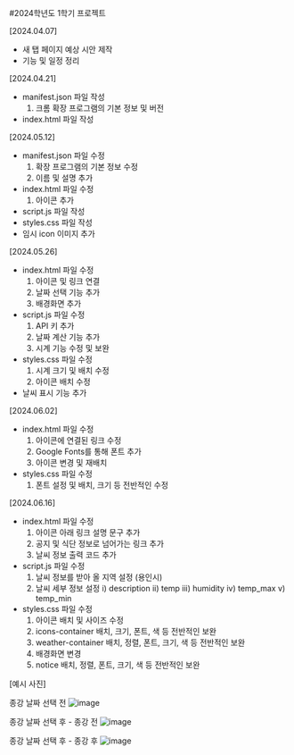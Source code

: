 

#2024학년도 1학기 프로젝트



[2024.04.07]
- 새 탭 페이지 예상 시안 제작
- 기능 및 일정 정리

[2024.04.21]
- manifest.json 파일 작성
  1) 크롬 확장 프로그램의 기본 정보 및 버전
- index.html 파일 작성

[2024.05.12]
- manifest.json 파일 수정
  1) 확장 프로그램의 기본 정보 수정
  2) 이름 및 설명 추가
- index.html 파일 수정
  1) 아이콘 추가
- script.js 파일 작성
- styles.css 파일 작성
- 임시 icon 이미지 추가

[2024.05.26]
- index.html 파일 수정
  1) 아이콘 및 링크 연결
  2) 날짜 선택 기능 추가
  3) 배경화면 추가
- script.js 파일 수정
  1) API 키 추가
  2) 날짜 계산 기능 추가
  3) 시계 기능 수정 및 보완
- styles.css 파일 수정
  1) 시계 크기 및 배치 수정
  2) 아이콘 배치 수정
- 날씨 표시 기능 추가
  
[2024.06.02]
- index.html 파일 수정
  1) 아이콘에 연결된 링크 수정
  2) Google Fonts를 통해 폰트 추가
  3) 아이콘 변경 및 재배치
- styles.css 파일 수정
  1) 폰트 설정 및 배치, 크기 등 전반적인 수정

[2024.06.16]
- index.html 파일 수정
  1) 아이콘 아래 링크 설명 문구 추가
  2) 공지 및 식단 정보로 넘어가는 링크 추가
  3) 날씨 정보 출력 코드 추가
- script.js 파일 수정
  1) 날씨 정보를 받아 올 지역 설정 (용인시)
  2) 날씨 세부 정보 설정
     i) description
     ii) temp
     iii) humidity
     iv) temp_max
     v) temp_min
- styles.css 파일 수정
  1) 아이콘 배치 및 사이즈 수정
  2) icons-container 배치, 크기, 폰트, 색 등 전반적인 보완
  3) weather-container 배치, 정렬, 폰트, 크기, 색 등 전반적인 보완
  4) 배경화면 변경
  5) notice 배치, 정렬, 폰트, 크기, 색 등 전반적인 보완



[예시 사진]

종강 날짜 선택 전
 ![image](https://github.com/osm825/dku_clock/assets/165738330/8851c547-784d-49c7-848b-461f0ba81728)

 종강 날짜 선택 후 - 종강 전
 ![image](https://github.com/osm825/dku_clock/assets/165738330/51859027-3c86-4626-95e5-6a75a556957b)

 종강 날짜 선택 후 - 종강 후
![image](https://github.com/osm825/dku_clock/assets/165738330/8282d3c0-3acb-450c-94ca-fa6ac57ec411)



